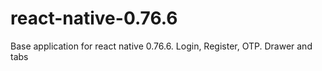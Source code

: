 # react-native-0.76.6
Base application for react native 0.76.6. Login, Register, OTP. Drawer and tabs
